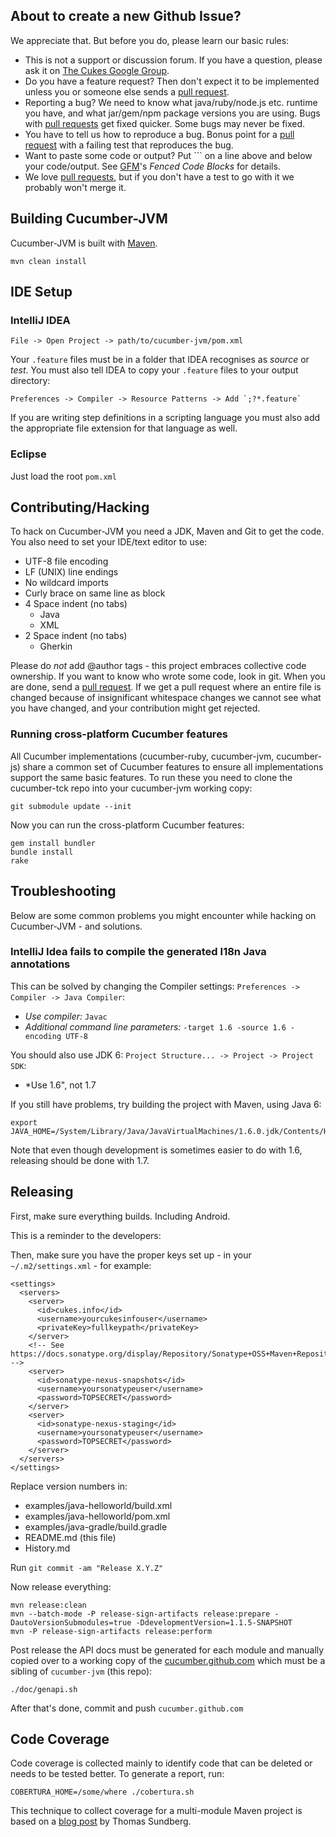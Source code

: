 ## About to create a new Github Issue?

We appreciate that. But before you do, please learn our basic rules:

* This is not a support or discussion forum. If you have a question, please ask it on [The Cukes Google Group](http://groups.google.com/group/cukes).
* Do you have a feature request? Then don't expect it to be implemented unless you or someone else sends a [pull request](https://help.github.com/articles/using-pull-requests).
* Reporting a bug? We need to know what java/ruby/node.js etc. runtime you have, and what jar/gem/npm package versions you are using. Bugs with [pull requests](https://help.github.com/articles/using-pull-requests) get fixed quicker. Some bugs may never be fixed.
* You have to tell us how to reproduce a bug. Bonus point for a [pull request](https://help.github.com/articles/using-pull-requests) with a failing test that reproduces the bug.
* Want to paste some code or output? Put \`\`\` on a line above and below your code/output. See [GFM](https://help.github.com/articles/github-flavored-markdown)'s *Fenced Code Blocks* for details.
* We love [pull requests](https://help.github.com/articles/using-pull-requests), but if you don't have a test to go with it we probably won't merge it.

## Building Cucumber-JVM

Cucumber-JVM is built with [Maven](http://maven.apache.org/). 

```
mvn clean install
```

## IDE Setup

### IntelliJ IDEA

```
File -> Open Project -> path/to/cucumber-jvm/pom.xml
```

Your `.feature` files must be in a folder that IDEA recognises as *source* or *test*. You must also tell IDEA to copy your `.feature` files to your output directory:

```
Preferences -> Compiler -> Resource Patterns -> Add `;?*.feature`
```

If you are writing step definitions in a scripting language you must also add the appropriate file extension for that language as well.

### Eclipse

Just load the root `pom.xml`

## Contributing/Hacking

To hack on Cucumber-JVM you need a JDK, Maven and Git to get the code. You also need to set your IDE/text editor to use:

* UTF-8 file encoding
* LF (UNIX) line endings
* No wildcard imports
* Curly brace on same line as block
* 4 Space indent (no tabs)
  * Java
  * XML
* 2 Space indent (no tabs)
  * Gherkin

Please do *not* add @author tags - this project embraces collective code ownership. If you want to know who wrote some
code, look in git. When you are done, send a [pull request](http://help.github.com/send-pull-requests/).
If we get a pull request where an entire file is changed because of insignificant whitespace changes we cannot see what
you have changed, and your contribution might get rejected.

### Running cross-platform Cucumber features

All Cucumber implementations (cucumber-ruby, cucumber-jvm, cucumber-js) share a common set of Cucumber features to 
ensure all implementations support the same basic features. To run these you need to clone the cucumber-tck repo into
your cucumber-jvm working copy:

    git submodule update --init

Now you can run the cross-platform Cucumber features:

    gem install bundler
    bundle install
    rake

## Troubleshooting

Below are some common problems you might encounter while hacking on Cucumber-JVM - and solutions.

### IntelliJ Idea fails to compile the generated I18n Java annotations

This can be solved by changing the Compiler settings: `Preferences -> Compiler -> Java Compiler`:

* *Use compiler:* `Javac`
* *Additional command line parameters:* `-target 1.6 -source 1.6 -encoding UTF-8`

You should also use JDK 6: `Project Structure... -> Project -> Project SDK`:

* *Use 1.6", not 1.7

If you still have problems, try building the project with Maven, using Java 6:

```
export JAVA_HOME=/System/Library/Java/JavaVirtualMachines/1.6.0.jdk/Contents/Home
```

Note that even though development is sometimes easier to do with 1.6, releasing should be done with 1.7.

## Releasing

First, make sure everything builds. Including Android.

This is a reminder to the developers:

Then, make sure you have the proper keys set up - in your `~/.m2/settings.xml` - for example:

```
<settings>
  <servers>
    <server>
      <id>cukes.info</id>
      <username>yourcukesinfouser</username>
      <privateKey>fullkeypath</privateKey>
    </server>
    <!-- See https://docs.sonatype.org/display/Repository/Sonatype+OSS+Maven+Repository+Usage+Guide -->
    <server>
      <id>sonatype-nexus-snapshots</id>
      <username>yoursonatypeuser</username>
      <password>TOPSECRET</password>
    </server>
    <server>
      <id>sonatype-nexus-staging</id>
      <username>yoursonatypeuser</username>
      <password>TOPSECRET</password>
    </server>
  </servers>
</settings>
```

Replace version numbers in:

* examples/java-helloworld/build.xml
* examples/java-helloworld/pom.xml
* examples/java-gradle/build.gradle
* README.md (this file)
* History.md

Run `git commit -am "Release X.Y.Z"`

Now release everything:

```
mvn release:clean
mvn --batch-mode -P release-sign-artifacts release:prepare -DautoVersionSubmodules=true -DdevelopmentVersion=1.1.5-SNAPSHOT
mvn -P release-sign-artifacts release:perform
```

Post release the API docs must be generated for each module and manually copied over to a working copy of the [cucumber.github.com](https://github.com/cucumber/cucumber.github.com) which must be a sibling of `cucumber-jvm` (this repo):

```
./doc/genapi.sh
```

After that's done, commit and push `cucumber.github.com`

## Code Coverage

Code coverage is collected mainly to identify code that can be deleted or needs to be tested better.
To generate a report, run:

```
COBERTURA_HOME=/some/where ./cobertura.sh
```

This technique to collect coverage for a multi-module Maven project is based on a
[blog post](http://thomassundberg.wordpress.com/2012/02/18/test-coverage-in-a-multi-module-maven-project/) by Thomas Sundberg.
